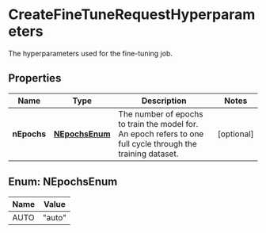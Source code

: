

# CreateFineTuneRequestHyperparameters

The hyperparameters used for the fine-tuning job.

## Properties

| Name | Type | Description | Notes |
|------------ | ------------- | ------------- | -------------|
|**nEpochs** | [**NEpochsEnum**](#NEpochsEnum) | The number of epochs to train the model for. An epoch refers to one full cycle through the training dataset.  |  [optional] |



## Enum: NEpochsEnum

| Name | Value |
|---- | -----|
| AUTO | &quot;auto&quot; |



